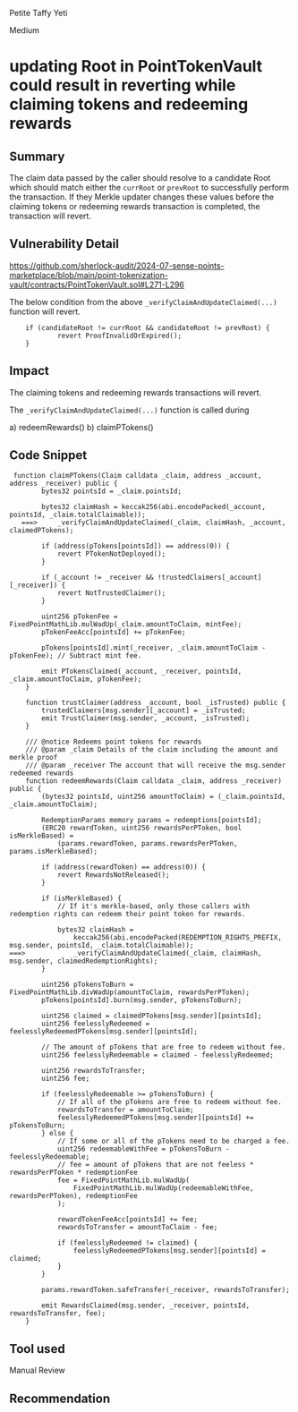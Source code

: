 Petite Taffy Yeti

Medium

# updating Root in PointTokenVault could result in reverting while claiming tokens and redeeming rewards

## Summary
The claim data passed by the caller should resolve to a candidate Root which should match either the `currRoot` or `prevRoot` to successfully perform the transaction. If they Merkle updater changes these values before the  claiming tokens or redeeming rewards transaction is completed, the transaction will revert.

## Vulnerability Detail

https://github.com/sherlock-audit/2024-07-sense-points-marketplace/blob/main/point-tokenization-vault/contracts/PointTokenVault.sol#L271-L296

The below condition from the above `_verifyClaimAndUpdateClaimed(...)` function will revert.

```solidity
    if (candidateRoot != currRoot && candidateRoot != prevRoot) {
            revert ProofInvalidOrExpired();
    }

```

## Impact
The claiming tokens and redeeming rewards transactions will revert.

The `_verifyClaimAndUpdateClaimed(...)` function is called during 

a) redeemRewards()
b) claimPTokens()

## Code Snippet

```solidity
 function claimPTokens(Claim calldata _claim, address _account, address _receiver) public {
        bytes32 pointsId = _claim.pointsId;

        bytes32 claimHash = keccak256(abi.encodePacked(_account, pointsId, _claim.totalClaimable));
   ===>     _verifyClaimAndUpdateClaimed(_claim, claimHash, _account, claimedPTokens);

        if (address(pTokens[pointsId]) == address(0)) {
            revert PTokenNotDeployed();
        }

        if (_account != _receiver && !trustedClaimers[_account][_receiver]) {
            revert NotTrustedClaimer();
        }

        uint256 pTokenFee = FixedPointMathLib.mulWadUp(_claim.amountToClaim, mintFee);
        pTokenFeeAcc[pointsId] += pTokenFee;

        pTokens[pointsId].mint(_receiver, _claim.amountToClaim - pTokenFee); // Subtract mint fee.

        emit PTokensClaimed(_account, _receiver, pointsId, _claim.amountToClaim, pTokenFee);
    }

    function trustClaimer(address _account, bool _isTrusted) public {
        trustedClaimers[msg.sender][_account] = _isTrusted;
        emit TrustClaimer(msg.sender, _account, _isTrusted);
    }

    /// @notice Redeems point tokens for rewards
    /// @param _claim Details of the claim including the amount and merkle proof
    /// @param _receiver The account that will receive the msg.sender redeemed rewards
    function redeemRewards(Claim calldata _claim, address _receiver) public {
        (bytes32 pointsId, uint256 amountToClaim) = (_claim.pointsId, _claim.amountToClaim);

        RedemptionParams memory params = redemptions[pointsId];
        (ERC20 rewardToken, uint256 rewardsPerPToken, bool isMerkleBased) =
            (params.rewardToken, params.rewardsPerPToken, params.isMerkleBased);

        if (address(rewardToken) == address(0)) {
            revert RewardsNotReleased();
        }

        if (isMerkleBased) {
            // If it's merkle-based, only those callers with redemption rights can redeem their point token for rewards.

            bytes32 claimHash =
                keccak256(abi.encodePacked(REDEMPTION_RIGHTS_PREFIX, msg.sender, pointsId, _claim.totalClaimable));
===>            _verifyClaimAndUpdateClaimed(_claim, claimHash, msg.sender, claimedRedemptionRights);
        }

        uint256 pTokensToBurn = FixedPointMathLib.divWadUp(amountToClaim, rewardsPerPToken);
        pTokens[pointsId].burn(msg.sender, pTokensToBurn);

        uint256 claimed = claimedPTokens[msg.sender][pointsId];
        uint256 feelesslyRedeemed = feelesslyRedeemedPTokens[msg.sender][pointsId];

        // The amount of pTokens that are free to redeem without fee.
        uint256 feelesslyRedeemable = claimed - feelesslyRedeemed;

        uint256 rewardsToTransfer;
        uint256 fee;

        if (feelesslyRedeemable >= pTokensToBurn) {
            // If all of the pTokens are free to redeem without fee.
            rewardsToTransfer = amountToClaim;
            feelesslyRedeemedPTokens[msg.sender][pointsId] += pTokensToBurn;
        } else {
            // If some or all of the pTokens need to be charged a fee.
            uint256 redeemableWithFee = pTokensToBurn - feelesslyRedeemable;
            // fee = amount of pTokens that are not feeless * rewardsPerPToken * redemptionFee
            fee = FixedPointMathLib.mulWadUp(
                FixedPointMathLib.mulWadUp(redeemableWithFee, rewardsPerPToken), redemptionFee
            );

            rewardTokenFeeAcc[pointsId] += fee;
            rewardsToTransfer = amountToClaim - fee;

            if (feelesslyRedeemed != claimed) {
                feelesslyRedeemedPTokens[msg.sender][pointsId] = claimed;
            }
        }

        params.rewardToken.safeTransfer(_receiver, rewardsToTransfer);

        emit RewardsClaimed(msg.sender, _receiver, pointsId, rewardsToTransfer, fee);
    }
```

## Tool used
Manual Review

## Recommendation
